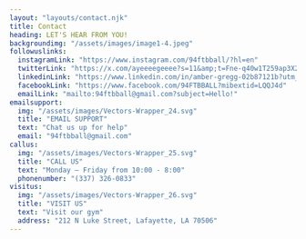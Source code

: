 ```yaml
---
layout: "layouts/contact.njk"
title: Contact
heading: LET'S HEAR FROM YOU!
backgroundimg: "/assets/images/image1-4.jpeg"
followuslinks:
  instagramLink: "https://www.instagram.com/94ftbball/?hl=en"
  twitterLink: "https://x.com/ayeeeegeeee?s=11&amp;t=Fne-q40w1T259ap3X2GGqw"
  linkedinLink: "https://www.linkedin.com/in/amber-gregg-02b87121b?utm_source=share&amp;utm_campaign=share_via&amp;utm_content=profile&amp;utm_medium=ios_app"
  facebookLink: "https://www.facebook.com/94FTBBALL?mibextid=LQQJ4d"
  emailLink: "mailto:94ftbball@gmail.com?subject=Hello!"
emailsupport:
  img: "/assets/images/Vectors-Wrapper_24.svg"
  title: "EMAIL SUPPORT"
  text: "Chat us up for help"
  email: "94ftbball@gmail.com"
callus:
  img: "/assets/images/Vectors-Wrapper_25.svg"
  title: "CALL US"
  text: "Monday — Friday from 10:00 - 8:00"
  phonenumber: "(337) 326-0833"
visitus:
  img: "/assets/images/Vectors-Wrapper_26.svg"
  title: "VISIT US"
  text: "Visit our gym"
  address: "212 N Luke Street, Lafayette, LA 70506"
---
```


